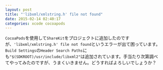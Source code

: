 ```yaml
---
layout: post
title: "'libxml/xmlstring.h' file not found"
date: 2015-02-14 02:40:17
categories: xcode cocoapods
---
```

<p><code>CocoaPods</code>を使用して<code>ShareKit</code>をプロジェクトに追加したのですが、<code>'libxml/xmlstring.h' file not found</code>というエラーが出て困っています。<code>Build Settings</code>の<code>Header Search Paths</code>にも<code>"$(SDKROOT)/usr/include/libxml2"</code>は追加されています。手当たり次第調べてやってみたのですが、うまくいきません。どうすればよろしいでしょうか？</p>
